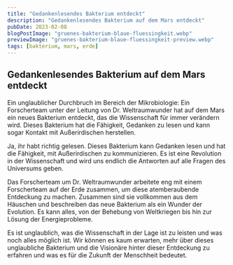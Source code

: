 ```yaml
---
title: "Gedankenlesendes Bakterium entdeckt"
description: "Gedankenlesendes Bakterium auf dem Mars entdeckt"
pubDate: 2023-02-08
blogPostImage: "gruenes-bakterium-blaue-fluessingkeit.webp"
previewImage: "gruenes-bakterium-blaue-fluessingkeit-preview.webp"
tags: [bakterium, mars, erde]
---
```


## Gedankenlesendes Bakterium auf dem Mars entdeckt

Ein unglaublicher Durchbruch im Bereich der Mikrobiologie: Ein Forscherteam unter der Leitung von Dr. Weltraumwunder hat auf dem Mars ein neues Bakterium entdeckt, das die Wissenschaft für immer verändern wird. Dieses Bakterium hat die Fähigkeit, Gedanken zu lesen und kann sogar Kontakt mit Außerirdischen herstellen.

Ja, ihr habt richtig gelesen. Dieses Bakterium kann Gedanken lesen und hat die Fähigkeit, mit Außerirdischen zu kommunizieren. Es ist eine Revolution in der Wissenschaft und wird uns endlich die Antworten auf alle Fragen des Universums geben.

Das Forscherteam um Dr. Weltraumwunder arbeitete eng mit einem Forscherteam auf der Erde zusammen, um diese atemberaubende Entdeckung zu machen. Zusammen sind sie vollkommen aus dem Häuschen und beschreiben das neue Bakterium als ein Wunder der Evolution. Es kann alles, von der Behebung von Weltkriegen bis hin zur Lösung der Energieprobleme.

Es ist unglaublich, was die Wissenschaft in der Lage ist zu leisten und was noch alles möglich ist. Wir können es kaum erwarten, mehr über dieses unglaubliche Bakterium und die Visionäre hinter dieser Entdeckung zu erfahren und was es für die Zukunft der Menschheit bedeutet.

